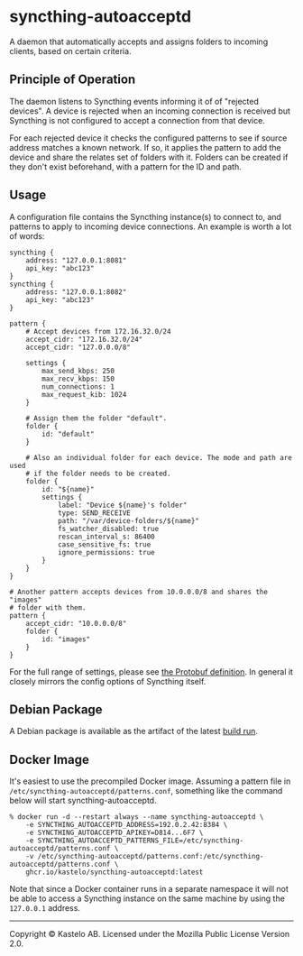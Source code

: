 # syncthing-autoacceptd

A daemon that automatically accepts and assigns folders to incoming clients,
based on certain criteria.

## Principle of Operation

The daemon listens to Syncthing events informing it of of "rejected
devices". A device is rejected when an incoming connection is received but
Syncthing is not configured to accept a connection from that device.

For each rejected device it checks the configured patterns to see if source
address matches a known network. If so, it applies the pattern to add the
device and share the relates set of folders with it. Folders can be created
if they don't exist beforehand, with a pattern for the ID and path.

## Usage

A configuration file contains the Syncthing instance(s) to connect to, and
patterns to apply to incoming device connections. An example is worth a lot
of words:

```
syncthing {
    address: "127.0.0.1:8081"
    api_key: "abc123"
}
syncthing {
    address: "127.0.0.1:8082"
    api_key: "abc123"
}

pattern {
    # Accept devices from 172.16.32.0/24
    accept_cidr: "172.16.32.0/24"
    accept_cidr: "127.0.0.0/8"

    settings {
        max_send_kbps: 250
        max_recv_kbps: 150
        num_connections: 1
        max_request_kib: 1024
    }

    # Assign them the folder "default".
    folder {
        id: "default"
    }

    # Also an individual folder for each device. The mode and path are used
    # if the folder needs to be created.
    folder {
        id: "${name}"
        settings {
            label: "Device ${name}'s folder"
            type: SEND_RECEIVE
            path: "/var/device-folders/${name}"
            fs_watcher_disabled: true
            rescan_interval_s: 86400
            case_sensitive_fs: true
            ignore_permissions: true
        }
    }
}

# Another pattern accepts devices from 10.0.0.0/8 and shares the "images"
# folder with them.
pattern {
    accept_cidr: "10.0.0.0/8"
    folder {
        id: "images"
    }
}
```

For the full range of settings, please see [the Protobuf
definition](https://github.com/kastelo/syncthing-autoacceptd/blob/main/proto/config.proto).
In general it closely mirrors the config options of Syncthing itself.

## Debian Package

A Debian package is available as the artifact of the latest [build
run](https://github.com/kastelo/syncthing-autoacceptd/actions/workflows/build.yml).

## Docker Image

It's easiest to use the precompiled Docker image. Assuming a pattern file in
`/etc/syncthing-autoacceptd/patterns.conf`, something like the command below
will start syncthing-autoacceptd.

```
% docker run -d --restart always --name syncthing-autoacceptd \
    -e SYNCTHING_AUTOACCEPTD_ADDRESS=192.0.2.42:8384 \
    -e SYNCTHING_AUTOACCEPTD_APIKEY=D814...6F7 \
    -e SYNCTHING_AUTOACCEPTD_PATTERNS_FILE=/etc/syncthing-autoacceptd/patterns.conf \
    -v /etc/syncthing-autoacceptd/patterns.conf:/etc/syncthing-autoacceptd/patterns.conf \
    ghcr.io/kastelo/syncthing-autoacceptd:latest
```

Note that since a Docker container runs in a separate namespace it will not
be able to access a Syncthing instance on the same machine by using the
`127.0.0.1` address.

---

Copyright &copy; Kastelo AB. Licensed under the Mozilla Public License
Version 2.0.